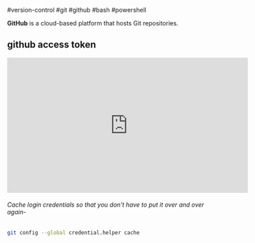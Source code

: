 #version-control #git #github #bash #powershell 

**GitHub** is a cloud-based platform that hosts Git repositories.

## github access token

<iframe width="560" height="315" src="https://www.youtube.com/embed/kHkQnuYzwoo?si=dNDuNdGy7jXkhXAl" title="YouTube video player" frameborder="0" allow="accelerometer; autoplay; clipboard-write; encrypted-media; gyroscope; picture-in-picture; web-share" allowfullscreen></iframe>

###### Cache login credentials so that you don't have to put it over and over again-
```bash
git config --global credential.helper cache
```


